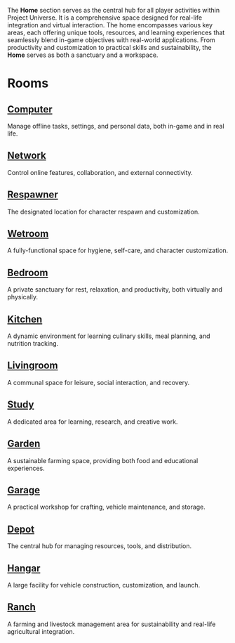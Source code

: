The **Home** section serves as the central hub for all player activities within Project Universe. It is a comprehensive space designed for real-life integration and virtual interaction. The home encompasses various key areas, each offering unique tools, resources, and learning experiences that seamlessly blend in-game objectives with real-world applications. From productivity and customization to practical skills and sustainability, the **Home** serves as both a sanctuary and a workspace.

# Rooms

## [Computer](1-Computer.md)

Manage offline tasks, settings, and personal data, both in-game and in real life.

## [Network](1-Network.md)

Control online features, collaboration, and external connectivity.

## [Respawner](2-Respawner.md)

The designated location for character respawn and customization.

## [Wetroom](3-Wetroom.md)

A fully-functional space for hygiene, self-care, and character customization.

## [Bedroom](5-Bedroom.md)

A private sanctuary for rest, relaxation, and productivity, both virtually and physically.

## [Kitchen](8-Kitchen.md)

A dynamic environment for learning culinary skills, meal planning, and nutrition tracking.

## [Livingroom](13-Livingroom.md)

A communal space for leisure, social interaction, and recovery.

## [Study](21-Study.md)

A dedicated area for learning, research, and creative work.

## [Garden](34-Garden.md)

A sustainable farming space, providing both food and educational experiences.

## [Garage](55-Garage.md)

A practical workshop for crafting, vehicle maintenance, and storage.

## [Depot](89-Depot.md)

The central hub for managing resources, tools, and distribution.

## [Hangar](144-Hangar.md)

A large facility for vehicle construction, customization, and launch.

## [Ranch](233-Ranch.md)

A farming and livestock management area for sustainability and real-life agricultural integration.